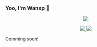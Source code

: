 ### Yoo, I'm Wanxp 👋
<p align="center">
  <a href="https://skillicons.dev">
    <img src="https://skillicons.dev/icons?i=java,md,ts,vim,mysql,kafka,linux,docker,maven,git,github,idea" />
  </a>
</p>
<!-- [![GitHub](https://img.shields.io/badge/dynamic/json?logo=github&label=GitHub&labelColor=495867&color=495867&query=%24.data.totalSubs&url=https%3A%2F%2Fapi.spencerwoo.com%2Fsubstats%2F%3Fsource%3Dgithub%26queryKey%3Dhayschan&style=flat-square)](https://github.com/Wanxp)
[![RSS](https://img.shields.io/badge/dynamic/json?logo=rss&logoColor=black&label=RSS&labelColor=95B8D1&color=95B8D1&query=%24.data.totalSubs&url=https%3A%2F%2Fapi.spencerwoo.com%2Fsubstats%2F%3Fsource%3Dfeedly%257Cinoreader%257CfeedsPub%26queryKey%3Dhttps://haysc.tech/feed.xml&style=flat-square)](https://haysc.tech/) -->

<p align="center">
  <a href="https://blog.wanxuping.com">
    <img src="https://github-readme-stats.vercel.app/api?username=Wanxp&show_icons=true&theme=dark" />
  </a>
    <a href="https://blog.wanxuping.com">
    <img src="https://github-readme-stats.vercel.app/api/wakatime?username=wanxp&api_domain=wakapi.wanxuping.com&theme=dark&custom_title=Wakapi%20Week%20Stats&layout=compact" />
  </a>
</p>
<!--
[![我的 GitHub 数据](https://github-readme-stats.vercel.app/api?username=Wanxp&show_icons=true&theme=dark)](https://github.com/Wanxp)   
[![](https://github-readme-stats.vercel.app/api/wakatime?username=wanxp&api_domain=wakapi.wanxuping.com&bg_color=2D3748&title_color=2F855A&icon_color=2F855A&text_color=ffffff&custom_title=Wakapi%20Week%20Stats&layout=compact)](https://blog.wanxuping.com)  -->

Comming soon!

<!-- 🍻 Junior at 🇨🇳 [PKU](https://www.pku.edu.cn), _BSc in Computer Science_
- ⚡ C++ / Python.
- 🖋 Writer at [sspai](https://sspai.com/u/aw0luepf/posts)
- ✍️ [Blogger](https://haysc.tech)
- 🏃 Sailing / Kayak / Scuba Diving / Windsurfing / Table Tennis / Cycling
- 🥋 Boxing / Tai Chi
- ♟ Chinese Chess / Chess 

<h6>* These nice badges are generated by <a href="https://shields.io/">Shields.io</a> and <a href="https://github.com/spencerwooo/Substats">Substats</a>.</h6>-->
